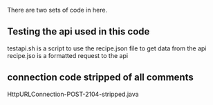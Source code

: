 There are two sets of code in here.
## Testing the api used in this code
testapi.sh   is a script to use the recipe.json file to get data from the api
recipe.jso   is a formatted request to the api
## connection code stripped of all comments
HttpURLConnection-POST-2104-stripped.java
